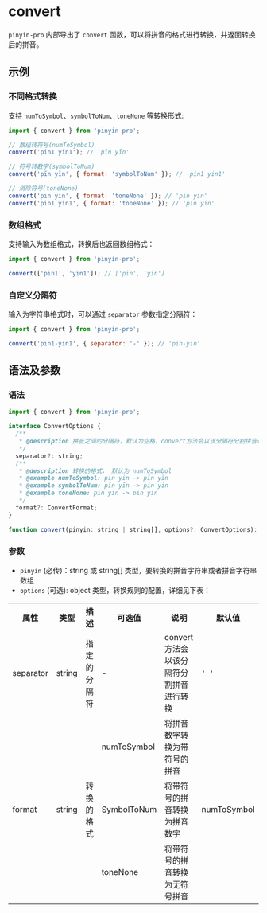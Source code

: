 # convert <Badge type="tip" text="v3.17.0+" vertical="middle" />

`pinyin-pro` 内部导出了 `convert` 函数，可以将拼音的格式进行转换，并返回转换后的拼音。

## 示例

### 不同格式转换

支持 `numToSymbol`、`symbolToNum`、`toneNone` 等转换形式:

```js
import { convert } from 'pinyin-pro';

// 数组转符号(numToSymbol)
convert('pin1 yin1'); // 'pīn yīn'

// 符号转数字(symbolToNum)
convert('pīn yīn', { format: 'symbolToNum' }); // 'pin1 yin1'

// 消除符号(toneNone)
convert('pīn yīn', { format: 'toneNone' }); // 'pin yin'
convert('pin1 yin1', { format: 'toneNone' }); // 'pin yin'
```

### 数组格式

支持输入为数组格式，转换后也返回数组格式：

```js
import { convert } from 'pinyin-pro';

convert(['pin1', 'yin1']); // ['pīn', 'yīn']
```

### 自定义分隔符

输入为字符串格式时，可以通过 `separator` 参数指定分隔符：

```js
import { convert } from 'pinyin-pro';

convert('pin1-yin1', { separator: '-' }); // 'pīn-yīn'
```

## 语法及参数

### 语法

```js
import { convert } from 'pinyin-pro';

interface ConvertOptions {
  /**
   * @description 拼音之间的分隔符，默认为空格，convert方法会以该分隔符分割拼音进行转换
   */
  separator?: string;
  /**
   * @description 转换的格式， 默认为 numToSymbol
   * @example numToSymbol: pin yin -> pīn yīn
   * @example symbolToNum: pīn yīn -> pin yin
   * @example toneNone: pīn yīn -> pin yin
   */
  format?: ConvertFormat;
}

function convert(pinyin: string | string[], options?: ConvertOptions): string | string[];
```

### 参数

- `pinyin` (必传)：string 或 string[] 类型，要转换的拼音字符串或者拼音字符串数组
- `options` (可选): object 类型，转换规则的配置，详细见下表：

<table>
    <tr>
        <th>属性</th>
        <th>类型</th>
        <th>描述</th>
        <th>可选值</th>
        <th>说明</th>
        <th width="100">默认值</th>
    </tr>
    <tr>
        <td>separator</td>
        <td>string</td>
        <td>指定的分隔符</td>
        <td>-</td>
        <td>convert 方法会以该分隔符分割拼音进行转换</td>
        <td><code>' '</code></td>
    </tr>
    <tr>
        <td rowspan="3">format</td>
        <td rowspan="3">string</td>
        <td rowspan="3">转换的格式</td>
        <td>numToSymbol</td>
        <td>将拼音数字转换为带符号的拼音</td>
        <td rowspan="3">numToSymbol</td>
    </tr>
    <tr>
        <td>SymbolToNum</td>
        <td>将带符号的拼音转换为拼音数字</td>
    </tr>
    <tr>
        <td>toneNone</td>
        <td>将带符号的拼音转换为无符号拼音</td>
    </tr>
</table>
